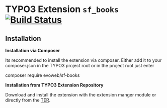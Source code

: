 TYPO3 Extension ``sf_books`` [![Build Status](https://travis-ci.org/evoWeb/sf_books.svg?branch=master)](https://travis-ci.org/evoWeb/sf_books)
=================

## Installation

**Installation via Composer**

Its recommended to install the extension via composer. Either add it to your composer.json
in the TYPO3 project root or in the project root just enter 

composer require evoweb/sf-books

**Installation from TYPO3 Extension Repository**

Download and install the extension with the extension manger module or directly from the
[TER](https://typo3.org/extensions/repository/view/sf_books).